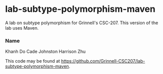 # lab-subtype-polymorphism-maven

A lab on subtype polymorphism for Grinnell's CSC-207. This version of the lab uses Maven.

### Name
Khanh Do
Cade Johnston
Harrison Zhu

This code may be found at <https://github.com/Grinnell-CSC207/lab-subtype-polymorphism-maven>.
